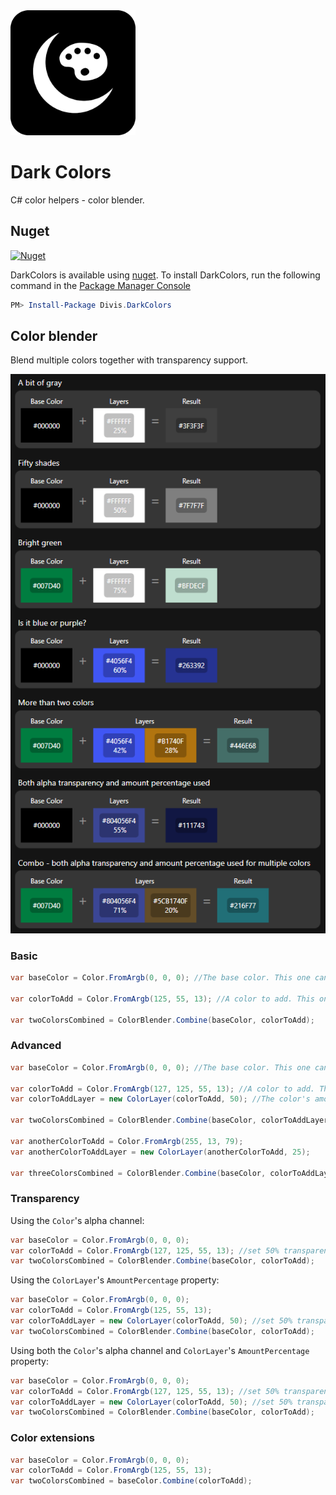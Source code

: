 <img src="assets/icon.png?raw=true" width="200">

# Dark Colors

C# color helpers - color blender.

## Nuget

[![Nuget](https://img.shields.io/nuget/v/Divis.DarkColors?label=Divis.DarkColors)](https://www.nuget.org/packages/Divis.DarkColors/)

DarkColors is available using [nuget](https://www.nuget.org/packages/Divis.DarkColors/). To install DarkColors, run the following command in the [Package Manager Console](http://docs.nuget.org/docs/start-here/using-the-package-manager-console)

```Powershell
PM> Install-Package Divis.DarkColors
```

## Color blender

Blend multiple colors together with transparency support.

<img src="assets/sample_screenshot.png?raw=true">

### Basic
```csharp
var baseColor = Color.FromArgb(0, 0, 0); //The base color. This one can't be transparent. If it is, the alpha channel will be ignored.

var colorToAdd = Color.FromArgb(125, 55, 13); //A color to add. This one can have transparency.

var twoColorsCombined = ColorBlender.Combine(baseColor, colorToAdd);
```

### Advanced
```csharp
var baseColor = Color.FromArgb(0, 0, 0); //The base color. This one can't be transparent. If it is, the alpha channel will be ignored.

var colorToAdd = Color.FromArgb(127, 125, 55, 13); //A color to add. This one can have transparency.
var colorToAddLayer = new ColorLayer(colorToAdd, 50); //The color's amount is set to 50% and it's alpha channel is at 50% so in the result, only 25% of this color will be added on top of the base color.

var twoColorsCombined = ColorBlender.Combine(baseColor, colorToAddLayer);

var anotherColorToAdd = Color.FromArgb(255, 13, 79);
var anotherColorToAddLayer = new ColorLayer(anotherColorToAdd, 25);

var threeColorsCombined = ColorBlender.Combine(baseColor, colorToAddLayer, anotherColorToAddLayer);
```

### Transparency

Using the `Color`'s alpha channel:
```csharp
var baseColor = Color.FromArgb(0, 0, 0);
var colorToAdd = Color.FromArgb(127, 125, 55, 13); //set 50% transparency using the color Alpha channel
var twoColorsCombined = ColorBlender.Combine(baseColor, colorToAdd);
```

Using the `ColorLayer`'s `AmountPercentage` property:
```csharp
var baseColor = Color.FromArgb(0, 0, 0);
var colorToAdd = Color.FromArgb(125, 55, 13);
var colorToAddLayer = new ColorLayer(colorToAdd, 50); //set 50% transparency using the color AmountPercentage property of the ColorLayer
var twoColorsCombined = ColorBlender.Combine(baseColor, colorToAdd);
```

Using both the `Color`'s alpha channel and `ColorLayer`'s `AmountPercentage` property:
```csharp
var baseColor = Color.FromArgb(0, 0, 0);
var colorToAdd = Color.FromArgb(127, 125, 55, 13); //set 50% transparency using the color Alpha channel
var colorToAddLayer = new ColorLayer(colorToAdd, 50); //set 50% transparency using the color AmountPercentage property of the ColorLayer. The resulting color will only be added by 25% because both color's Alpha and layer's AmountPercentage were used.
var twoColorsCombined = ColorBlender.Combine(baseColor, colorToAdd);
```

### Color extensions

```csharp
var baseColor = Color.FromArgb(0, 0, 0);
var colorToAdd = Color.FromArgb(125, 55, 13);
var twoColorsCombined = baseColor.Combine(colorToAdd);
```